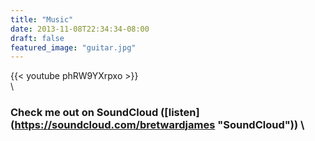 ```yaml
---
title: "Music"
date: 2013-11-08T22:34:34-08:00
draft: false
featured_image: "guitar.jpg"
---
```


{{< youtube phRW9YXrpxo >}} \
 \

### Check me out on SoundCloud ([listen] (https://soundcloud.com/bretwardjames "SoundCloud")) \